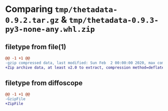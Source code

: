 # Comparing `tmp/thetadata-0.9.2.tar.gz` & `tmp/thetadata-0.9.3-py3-none-any.whl.zip`

## filetype from file(1)

```diff
@@ -1 +1 @@
-gzip compressed data, last modified: Sun Feb  2 00:00:00 2020, max compression
+Zip archive data, at least v2.0 to extract, compression method=deflate
```

## filetype from diffoscope

```diff
@@ -1 +1 @@
-GzipFile
+ZipFile
```

